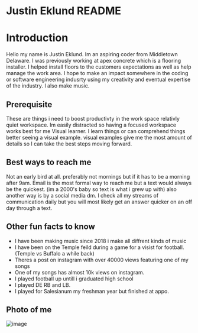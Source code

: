 # Justin Eklund README
# Introduction
Hello my name is Justin Eklund. Im an aspiring coder from Middletown Delaware. I was previously working at apex concrete which is a flooring installer. I helped install floors to the customers expectations as well as help manage the work area. I hope to make an impact somewhere in the coding or software engineering indusrty using my creativity and eventual expertise of the industry. I also make music.


## Prerequisite
These are things i need to boost productivty in the work space
relativly quiet workspace. Im easily distracted so having a focused workspace works best for me
Visual learner. I learn things or can comprehend things better seeing a visual example. visual examples give me the most amount of details so I can take the best steps moving forward.

## Best ways to reach me
Not an early bird at all. preferably not mornings but if it has to be a morning after 9am. Email is the most formal way to reach me but a text would always be the quickest. (im a 2000's baby so text is what i grew up with) also another way is by a social media dm. I check all my streams of communication daily but you will most likely get an answer quicker on an off day through a text.

## Other fun facts to know
* I have been making music since 2018 i make all diffrent kinds of music
* I have been on the Temple feild during a game for a visist for football. (Temple vs Buffalo a while back)
* Theres a post on instagram with over 40000 views featuring one of my songs
* One of my songs has almost 10k views on instagram.
* I played football up untill i graduated high school
* I played DE RB and LB.
* I played for Salesianum my freshman year but finished at appo.

## Photo of me
![image](https://github.com/user-attachments/assets/a1801a81-b569-4f1f-83f3-10cec45f4b15)
